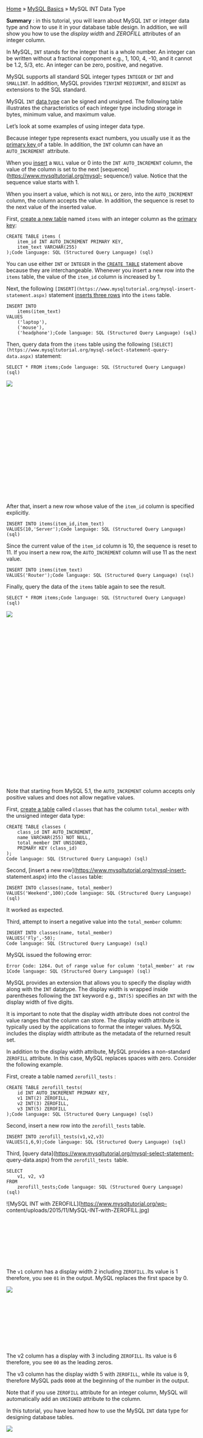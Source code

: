 

[Home](https://www.mysqltutorial.org/) » [MySQL
Basics](https://www.mysqltutorial.org/mysql-basics/) » MySQL INT Data Type



 **Summary** : in this tutorial, you will learn about MySQL `INT` or integer
data type and how to use it in your database table design. In addition, we
will show you how to use the _display width_ and _ZEROFILL_ attributes of an
integer column.



In MySQL, `INT` stands for the integer that is a whole number. An integer can
be written without a fractional component e.g., 1, 100, 4, -10, and it cannot
be 1.2, 5/3, etc. An integer can be zero, positive, and negative.



MySQL supports all standard SQL integer types `INTEGER` or `INT` and
`SMALLINT`. In addition, MySQL provides `TINYINT` `MEDIUMINT`, and `BIGINT` as
extensions to the SQL standard.



MySQL `INT` [data type](https://www.mysqltutorial.org/mysql-data-types.aspx)
can be signed and unsigned. The following table illustrates the
characteristics of each integer type including storage in bytes, minimum
value, and maximum value.



Let’s look at some examples of using integer data type.



Because integer type represents exact numbers, you usually use it as the
[primary key ](https://www.mysqltutorial.org/mysql-primary-key/)of a table. In
addition, the `INT` column can have an `AUTO_INCREMENT `attribute.



When you [insert](https://www.mysqltutorial.org/mysql-insert-statement.aspx) a
`NULL` value or 0 into the `INT AUTO_INCREMENT` column, the value of the
column is set to the next [sequence](https://www.mysqltutorial.org/mysql-
sequence/) value. Notice that the sequence value starts with 1.



When you insert a value, which is not `NULL` or zero, into the
`AUTO_INCREMENT` column, the column accepts the value. In addition, the
sequence is reset to the next value of the inserted value.



First, [create a new table](https://www.mysqltutorial.org/mysql-create-table/)
named `items` with an integer column as the [primary
key](https://www.mysqltutorial.org/mysql-primary-key/):


    
    
    CREATE TABLE items (
        item_id INT AUTO_INCREMENT PRIMARY KEY,
        item_text VARCHAR(255)
    );Code language: SQL (Structured Query Language) (sql)



You can use either `INT` or `INTEGER` in the [`CREATE
TABLE`](https://www.mysqltutorial.org/mysql-create-table/) statement above
because they are interchangeable. Whenever you insert a new row into the
`items` table, the value of the `item_id` column is increased by 1.



Next, the following `[INSERT](https://www.mysqltutorial.org/mysql-insert-
statement.aspx)` statement [inserts three
rows](https://www.mysqltutorial.org/mysql-insert-multiple-rows/) into the
`items` table.


    
    
    INSERT INTO 
        items(item_text)
    VALUES
        ('laptop'), 
        ('mouse'),
        ('headphone');Code language: SQL (Structured Query Language) (sql)



Then, query data from the `items` table using the following
`[SELECT](https://www.mysqltutorial.org/mysql-select-statement-query-
data.aspx)` statement:


    
    
    SELECT * FROM items;Code language: SQL (Structured Query Language) (sql)

![](https://www.mysqltutorial.org/wp-content/uploads/2015/11/MySQL-INT-AUTO_INCREMENT.jpg)
![](data:image/svg+xml,%3Csvg%20xmlns=%22http://www.w3.org/2000/svg%22%20viewBox=%220%200%20147%2085%22%3E%3C/svg%3E)


After that, insert a new row whose value of the `item_id` column is specified
explicitly.


    
    
    INSERT INTO items(item_id,item_text)
    VALUES(10,'Server');Code language: SQL (Structured Query Language) (sql)



Since the current value of the `item_id` column is 10, the sequence is reset
to 11. If you insert a new row, the `AUTO_INCREMENT` column will use 11 as the
next value.


    
    
    INSERT INTO items(item_text)
    VALUES('Router');Code language: SQL (Structured Query Language) (sql)



Finally, query the data of the `items` table again to see the result.


    
    
    SELECT * FROM items;Code language: SQL (Structured Query Language) (sql)

![](https://www.mysqltutorial.org/wp-content/uploads/2015/11/MySQL-INT-AUTO_INCREMENT-Example.jpg)
![](data:image/svg+xml,%3Csvg%20xmlns=%22http://www.w3.org/2000/svg%22%20viewBox=%220%200%20149%20128%22%3E%3C/svg%3E)


Note that starting from MySQL 5.1, the `AUTO_INCREMENT` column accepts only
positive values and does not allow negative values.



First, [create a table](https://www.mysqltutorial.org/mysql-create-table/)
called `classes` that has the column `total_member` with the unsigned integer
data type:


    
    
    CREATE TABLE classes (
        class_id INT AUTO_INCREMENT,
        name VARCHAR(255) NOT NULL,
        total_member INT UNSIGNED,
        PRIMARY KEY (class_id)
    );
    Code language: SQL (Structured Query Language) (sql)



Second, [insert a new row](https://www.mysqltutorial.org/mysql-insert-
statement.aspx) into the `classes` table:


    
    
    INSERT INTO classes(name, total_member)
    VALUES('Weekend',100);Code language: SQL (Structured Query Language) (sql)



It worked as expected.



Third, attempt to insert a negative value into the `total_member` column:


    
    
    INSERT INTO classes(name, total_member)
    VALUES('Fly',-50);
    Code language: SQL (Structured Query Language) (sql)



MySQL issued the following error:


    
    
    Error Code: 1264. Out of range value for column 'total_member' at row 1Code language: SQL (Structured Query Language) (sql)



MySQL provides an extension that allows you to specify the display width along
with the `INT` datatype. The display width is wrapped inside parentheses
following the `INT` keyword e.g., `INT(5)` specifies an `INT` with the display
width of five digits.



It is important to note that the display width attribute does not control the
value ranges that the column can store. The display width attribute is
typically used by the applications to format the integer values. MySQL
includes the display width attribute as the metadata of the returned result
set.



In addition to the display width attribute, MySQL provides a non-standard
`ZEROFILL` attribute. In this case, MySQL replaces spaces with zero. Consider
the following example.



First, create a table named `zerofill_tests` :


    
    
    CREATE TABLE zerofill_tests(
        id INT AUTO_INCREMENT PRIMARY KEY,
        v1 INT(2) ZEROFILL,
        v2 INT(3) ZEROFILL,
        v3 INT(5) ZEROFILL
    );Code language: SQL (Structured Query Language) (sql)



Second, insert a new row into the `zerofill_tests` table.


    
    
    INSERT INTO zerofill_tests(v1,v2,v3)
    VALUES(1,6,9);Code language: SQL (Structured Query Language) (sql)



Third, [query data](https://www.mysqltutorial.org/mysql-select-statement-
query-data.aspx) from the `zerofill_tests `table.


    
    
    SELECT 
        v1, v2, v3
    FROM
        zerofill_tests;Code language: SQL (Structured Query Language) (sql)



![MySQL INT with ZEROFILL](https://www.mysqltutorial.org/wp-
content/uploads/2015/11/MySQL-INT-with-ZEROFILL.jpg)![MySQL INT with
ZEROFILL](data:image/svg+xml,%3Csvg%20xmlns=%22http://www.w3.org/2000/svg%22%20viewBox=%220%200%20151%2043%22%3E%3C/svg%3E)  
The `v1` column has a display width 2 including `ZEROFILL.`Its value is 1
therefore, you see `01` in the output. MySQL replaces the first space by 0.

![](https://www.mysqltutorial.org/wp-content/uploads/2015/11/MySQL-INT-with-ZEROFILL.jpg)
![](data:image/svg+xml,%3Csvg%20xmlns=%22http://www.w3.org/2000/svg%22%20viewBox=%220%200%20151%2043%22%3E%3C/svg%3E)


The v2 column has a display with 3 including `ZEROFILL`. Its value is 6
therefore, you see `00` as the leading zeros.



The v3 column has the display width 5 with `ZEROFILL`, while its value is 9,
therefore MySQL pads `0000` at the beginning of the number in the output.



Note that if you use `ZEROFILL` attribute for an integer column, MySQL will
automatically add an `UNSIGNED` attribute to the column.



In this tutorial, you have learned how to use the MySQL `INT` data type for
designing database tables.

![](https://www.mysqltutorial.org/wp-content/themes/evolution/img/left.svg)
![](data:image/svg+xml,%3Csvg%20xmlns=%22http://www.w3.org/2000/svg%22%20viewBox=%220%200%2032%2032%22%3E%3C/svg%3E)
![](https://www.mysqltutorial.org/wp-content/themes/evolution/img/right.svg)
![](data:image/svg+xml,%3Csvg%20xmlns=%22http://www.w3.org/2000/svg%22%20viewBox=%220%200%2032%2032%22%3E%3C/svg%3E)


All MySQL tutorials are practical and easy-to-follow, with SQL script and
screenshots available. [More About Us](/about-us/)

